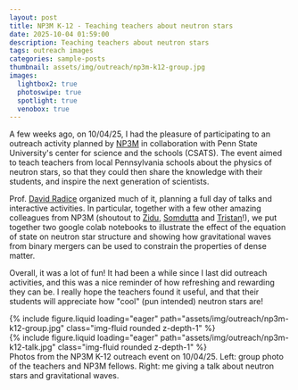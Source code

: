 ```yaml
---
layout: post
title: NP3M K-12 - Teaching teachers about neutron stars
date: 2025-10-04 01:59:00
description: Teaching teachers about neutron stars
tags: outreach images
categories: sample-posts
thumbnail: assets/img/outreach/np3m-k12-group.jpg
images:
  lightbox2: true
  photoswipe: true
  spotlight: true
  venobox: true
---
```


A few weeks ago, on 10/04/25, I had the pleasure of participating to an outreach activity
planned by [NP3M](https://np3m.org/) in collaboration with Penn State University's center for
science and the schools (CSATS).
The event aimed to teach teachers from local Pennsylvania schools about the physics of neutron stars,
so that they could then share the knowledge with their students, and inspire
the next generation of scientists.

Prof. [David Radice](https://personal.science.psu.edu/dur566/) organized much of it, planning a
full day of talks and interactive activities.
In particular, together with a few other amazing colleagues from NP3M (shoutout to [Zidu](https://www.zidulin.com/),
[Somdutta](https://np3m.org/fellows/Ghosh.html) and [Tristan](https://science.psu.edu/astro/people/tsw5383)!),
we put together two google colab notebooks
to illustrate the effect of the equation of state on neutron star structure and showing how
gravitational waves from binary mergers can be used to constrain the properties of dense
matter.

Overall, it was a lot of fun! It had been a while since I last did outreach activities,
and this was a nice reminder of how refreshing and rewarding they can be.
I really hope the teachers found it useful, and that their students will appreciate how "cool"
(pun intended) neutron stars are!

<div class="row mt-3">
  <div class="col-sm mt-3 mt-md-0">
        {% include figure.liquid loading="eager" path="assets/img/outreach/np3m-k12-group.jpg" class="img-fluid rounded z-depth-1" %}
  </div>
  </div>
  <div class="col-sm mt-3 mt-md-0">
        {% include figure.liquid loading="eager" path="assets/img/outreach/np3m-k12-talk.jpg" class="img-fluid rounded z-depth-1" %}
  </div>
</div>
<div class="caption">
  Photos from the NP3M K-12 outreach event on 10/04/25. Left: group photo of the teachers
  and NP3M fellows. Right: me giving a talk about neutron stars and gravitational waves.
</div>